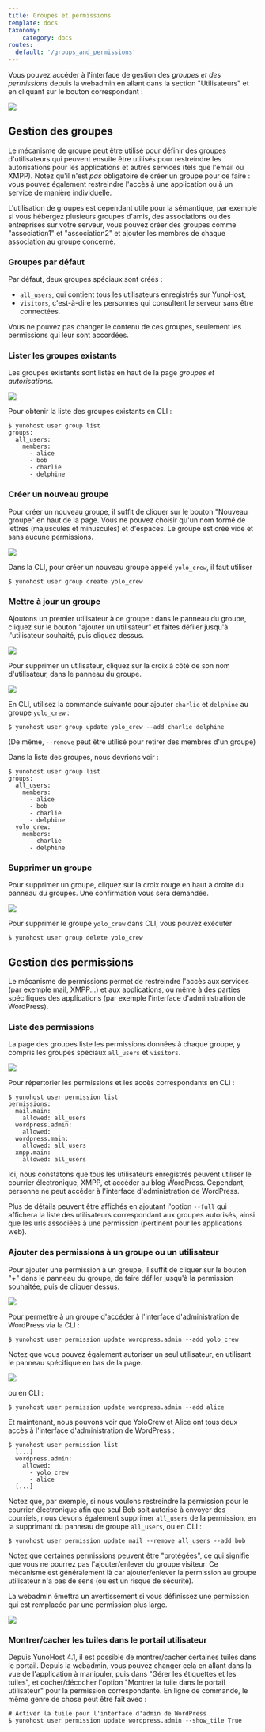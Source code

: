 ```yaml
---
title: Groupes et permissions
template: docs
taxonomy:
    category: docs
routes:
  default: '/groups_and_permissions'
---
```


Vous pouvez accéder à l'interface de gestion des *groupes et des permissions* depuis la webadmin
en allant dans la section "Utilisateurs" et en cliquant sur le bouton correspondant :

![](image://button_to_go_to_permission_interface_fr.png)

## Gestion des groupes

Le mécanisme de groupe peut être utilisé pour définir des groupes d'utilisateurs qui peuvent ensuite être utilisés pour restreindre les autorisations pour les applications et autres services (tels que l'email ou XMPP). Notez qu'il n'est *pas* obligatoire de créer un groupe pour ce faire : vous pouvez également restreindre l'accès à une application ou à un service de manière individuelle.

L'utilisation de groupes est cependant utile pour la sémantique, par exemple si vous hébergez plusieurs groupes d'amis, des associations ou des entreprises sur votre serveur, vous pouvez créer des groupes comme "association1" et "association2" et ajouter les membres de chaque association au groupe concerné.


### Groupes par défaut
Par défaut, deux groupes spéciaux sont créés :
- `all_users`, qui contient tous les utilisateurs enregistrés sur YunoHost,
- `visitors`, c'est-à-dire les personnes qui consultent le serveur sans être connectées. 

Vous ne pouvez pas changer le contenu de ces groupes, seulement les permissions qui leur sont accordées.
 
### Lister les groupes existants
Les groupes existants sont listés en haut de la page *groupes et autorisations*.

![](image://groups_default-groups.png)

Pour obtenir la liste des groupes existants en CLI :


```shell
$ yunohost user group list
groups:
  all_users:
    members:
      - alice
      - bob
      - charlie
      - delphine
```

### Créer un nouveau groupe
Pour créer un nouveau groupe, il suffit de cliquer sur le bouton "Nouveau groupe" en haut de la page. Vous ne pouvez choisir qu'un nom formé de lettres (majuscules et minuscules) et d'espaces. Le groupe est créé vide et sans aucune permissions.

![](image://groups_button-new-group.png)

Dans la CLI, pour créer un nouveau groupe appelé `yolo_crew`, il faut utiliser

```shell
$ yunohost user group create yolo_crew
```

### Mettre à jour un groupe
Ajoutons un premier utilisateur à ce groupe : dans le panneau du groupe, cliquez sur le bouton "ajouter un utilisateur" et faites défiler jusqu'à l'utilisateur souhaité, puis cliquez dessus.

![](image://groups_button-add-user.png)

Pour supprimer un utilisateur, cliquez sur la croix à côté de son nom d'utilisateur, dans le panneau du groupe.

![](image://groups_button-remove-user.png)

En CLI, utilisez la commande suivante pour ajouter `charlie` et `delphine` au groupe `yolo_crew` :

```shell
$ yunohost user group update yolo_crew --add charlie delphine
```

(De même, `--remove` peut être utilisé pour retirer des membres d'un groupe)

Dans la liste des groupes, nous devrions voir :

```shell
$ yunohost user group list
groups:
  all_users:
    members:
      - alice
      - bob
      - charlie
      - delphine
  yolo_crew:
    members:
      - charlie
      - delphine
```

### Supprimer un groupe

Pour supprimer un groupe, cliquez sur la croix rouge en haut à droite du panneau du groupes. Une confirmation vous sera demandée.

![](image://groups_button-delete-group.png)

Pour supprimer le groupe `yolo_crew` dans CLI, vous pouvez exécuter

```shell
$ yunohost user group delete yolo_crew
```

## Gestion des permissions

Le mécanisme de permissions permet de restreindre l'accès aux services (par exemple mail, XMPP...) et aux applications, ou même à des parties spécifiques des applications (par exemple l'interface d'administration de WordPress).

### Liste des permissions

La page des groupes liste les permissions données à chaque groupe, y compris les groupes spéciaux `all_users` et `visitors`.

![](image://groups_default-with-permissions.png)

Pour répertorier les permissions et les accès correspondants en CLI :
```shell
$ yunohost user permission list
permissions:
  mail.main:
    allowed: all_users
  wordpress.admin:
    allowed:
  wordpress.main:
    allowed: all_users
  xmpp.main:
    allowed: all_users
```
Ici, nous constatons que tous les utilisateurs enregistrés peuvent utiliser le courrier électronique, XMPP, et accéder au blog WordPress. Cependant, personne ne peut accéder à l'interface d'administration de WordPress.

Plus de détails peuvent être affichés en ajoutant l'option `--full` qui affichera la liste des utilisateurs correspondant aux groupes autorisés, ainsi que les urls associées à une permission (pertinent pour les applications web).

### Ajouter des permissions à un groupe ou un utilisateur

Pour ajouter une permission à un groupe, il suffit de cliquer sur le bouton "+" dans le panneau du groupe, de faire défiler jusqu'à la permission souhaitée, puis de cliquer dessus.

![](image://groups_add-permission-group.png)

Pour permettre à un groupe d'accéder à l'interface d'administration de WordPress via la CLI :

```shell
$ yunohost user permission update wordpress.admin --add yolo_crew
```

Notez que vous pouvez également autoriser un seul utilisateur, en utilisant le panneau spécifique en bas de la page.

![](image://groups_add-permission-user.png)

ou en CLI :

```shell
$ yunohost user permission update wordpress.admin --add alice
```

Et maintenant, nous pouvons voir que YoloCrew et Alice ont tous deux accès à l'interface d'administration de WordPress :

```shell
$ yunohost user permission list
  [...]
  wordpress.admin:
    allowed:
      - yolo_crew
      - alice
  [...]
```

Notez que, par exemple, si nous voulons restreindre la permission pour le courrier électronique 
afin que seul Bob soit autorisé à envoyer des courriels, nous devons également supprimer `all_users` 
de la permission, en la supprimant du panneau de groupe `all_users`, ou en CLI :

```shell
$ yunohost user permission update mail --remove all_users --add bob
```

Notez que certaines permissions peuvent être "protégées", ce qui signifie que vous ne pourrez pas l'ajouter/enlever du groupe visiteur. Ce mécanisme est généralement là car ajouter/enlever la permission au groupe utilisateur n'a pas de sens (ou est un risque de sécurité).

La webadmin émettra un avertissement si vous définissez une permission qui est remplacée par une permission plus large.

![](image://groups_alerte-permission.png)

### Montrer/cacher les tuiles dans le portail utilisateur

Depuis YunoHost 4.1, il est possible de montrer/cacher certaines tuiles dans le portail. Depuis la webadmin, vous pouvez changer cela en allant dans la vue de l'application à manipuler, puis dans "Gérer les étiquettes et les tuiles", et cocher/décocher l'option "Montrer la tuile dans le portail utilisateur" pour la permission correspondante. En ligne de commande, le même genre de chose peut être fait avec :

```shell
# Activer la tuile pour l'interface d'admin de WordPress
$ yunohost user permission update wordpress.admin --show_tile True
```

